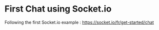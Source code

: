 # First Chat using Socket.io
Following the first Socket.io example : https://socket.io/fr/get-started/chat